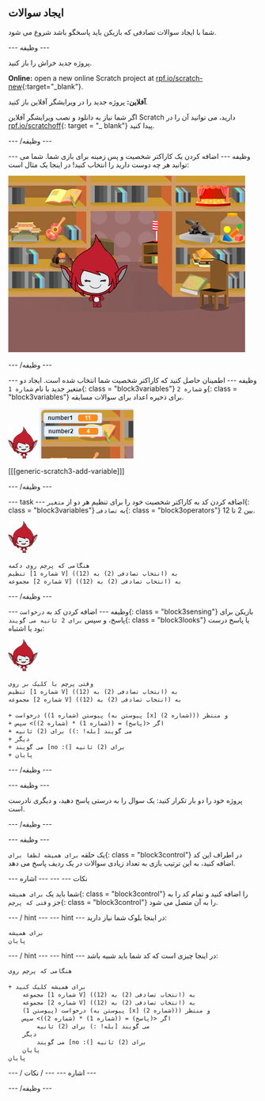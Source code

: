## ایجاد سوالات

شما با ایجاد سوالات تصادفی که بازیکن باید پاسخگو باشد شروع می شود.

\--- وظیفه \---

پروژه جدید خراش را باز کنید.

**Online:** open a new online Scratch project at [rpf.io/scratch-new](http://rpf.io/scratchon){:target="_blank"}.

**آفلاین:** پروژه جدید را در ویرایشگر آفلاین باز کنید.

اگر شما نیاز به دانلود و نصب ویرایشگر آفلاین Scratch دارید، می توانید آن را در [rpf.io/scratchoff](http://rpf.io/scratchoff){: target = "_ blank"} پیدا کنید.

\--- /وظیفه \---

\--- وظیفه \--- اضافه کردن یک کاراکتر شخصیت و پس زمینه برای بازی شما. شما می توانید هر چه دوست دارید را انتخاب کنید! در اینجا یک مثال است:

![تصویری](images/brain-setting.png)

\--- /وظیفه \---

\--- وظیفه \--- اطمینان حاصل کنید که کاراکتر شخصیت شما انتخاب شده است. ایجاد دو متغیر جدید با نام `شماره 1`{: class = "block3variables"} و `شماره 2`{: class = "block3variables"} برای ذخیره اعداد برای سوالات مسابقه.

![تصویری](images/giga-sprite.png) ![تصویری](images/brain-variables.png)

[[[generic-scratch3-add-variable]]]

\--- /وظیفه \---

\--- task \--- اضافه کردن کد به کاراکتر شخصیت خود را برای تنظیم هر دو از `متغیر`{: class = "block3variables"} به `تصادفی`{: class = "block3operators"} بین 2 تا 12.

![تصویری](images/giga-sprite.png)

```blocks3
هنگامی که پرچم روی دکمه
تنظیم [شماره 1 V] به (انتخاب تصادفی (2) به (12))
مجموعه [شماره 2 V] به (انتخاب تصادفی (2) به (12))
```

\--- /وظیفه \---

\--- وظیفه \--- اضافه کردن کد به `درخواست`{: class = "block3sensing"} بازیکن برای پاسخ، و سپس `برای 2 ثانیه می گویند`{: class = "block3looks"} یا پاسخ درست بود یا اشتباه:

![تصویری](images/giga-sprite.png)

```blocks3
وقتی پرچم با کلیک بر روی
تنظیم [شماره 1 V] به (انتخاب تصادفی (2) به (12))
مجموعه [شماره 2 V] به (انتخاب تصادفی (2) به (12))

+ درخواست (پیوستن (شماره 1) (پیوستن به [x] (شماره 2))) و منتظر
+ اگر <(پاسخ) = ((شماره 1) * (شماره 2))> سپس
+ می گویند [بله! :)) برای (2) ثانیه
+ دیگر
+ می گویند [no :(] برای (2) ثانیه
+ پایان
```

\--- /وظیفه \---

\--- وظیفه \---

پروژه خود را دو بار تکرار کنید: یک سوال را به درستی پاسخ دهید، و دیگری نادرست است.

\--- /وظیفه \---

\--- وظیفه \---

یک حلقه `برای همیشه لطفا برای`{: class = "block3control"} در اطراف این کد اضافه کنید، به این ترتیب بازی به تعداد زیادی سوالات در یک ردیف پاسخ می دهد.

\--- نکات \--- \--- \--- اشاره

شما باید یک `برای همیشه`{: class = "block3control"} را اضافه کنید و تمام کد را به جز `وقتی که پرچم`{: class = "block3control"} را به آن متصل می شود.

\--- / hint \--- \--- hint \--- در اینجا بلوک شما نیاز دارید:

```blocks3
برای همیشه
پایان
```

\--- / hint \--- \--- hint \--- در اینجا چیزی است که کد شما باید شبیه باشد:

```blocks3
هنگامی که پرچم روی

+ برای همیشه کلیک کنید
    مجموعه [شماره 1 V] به (انتخاب تصادفی (2) به (12))
    مجموعه [شماره 2 V] به (انتخاب تصادفی (2) به (12))
    درخواست (پیوستن 1) (پیوستن به [x] (شماره 2))) و منتظر
    اگر <(پاسخ) = ((شماره 1) * (شماره 2))> سپس
        می گویند [بله! :) برای (2) ثانیه
    دیگر
        می گویند [no :(] برای (2) ثانیه
    پایان
پایان
```

\--- / اشاره \--- \--- / نکات \---

\--- /وظیفه \---
